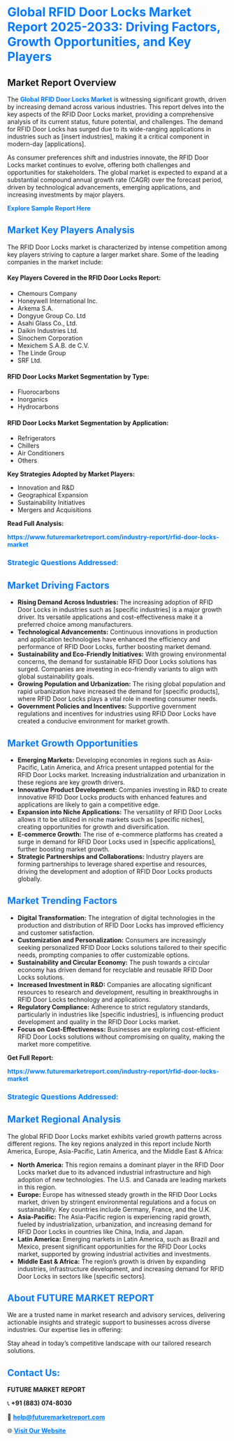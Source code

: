 <h1 style="color: #007BFF;">Global RFID Door Locks Market Report 2025-2033: Driving Factors, Growth Opportunities, and Key Players</h1>

<section id="overview">
<h2>Market Report Overview</h2>
<p>The <a href="https://www.futuremarketreport.com/industry-report/rfid-door-locks-market" style="color: #007BFF; text-decoration: none;"><strong>Global RFID Door Locks Market</strong></a> is witnessing significant growth, driven by increasing demand across various industries. This report delves into the key aspects of the RFID Door Locks market, providing a comprehensive analysis of its current status, future potential, and challenges. The demand for RFID Door Locks has surged due to its wide-ranging applications in industries such as [insert industries], making it a critical component in modern-day [applications].</p>
<p>As consumer preferences shift and industries innovate, the RFID Door Locks market continues to evolve, offering both challenges and opportunities for stakeholders. The global market is expected to expand at a substantial compound annual growth rate (CAGR) over the forecast period, driven by technological advancements, emerging applications, and increasing investments by major players.</p>
</section>

<section id="overview">
<p><a href="https://www.futuremarketreport.com/request-sample/reportId=32238" style="color: #007BFF; text-decoration: none;"><strong>Explore Sample Report Here</strong></a></p>
</section>

<section id="key-players">
<h2 style="color: #007BFF;">Market Key Players Analysis</h2>
<p>The RFID Door Locks market is characterized by intense competition among key players striving to capture a larger market share. Some of the leading companies in the market include:</p>
<h4>Key Players Covered in the RFID Door Locks Report:</h4>
<ul><li>Chemours Company</li><li>Honeywell International Inc.</li><li>Arkema S.A.</li><li>Dongyue Group Co. Ltd</li><li>Asahi Glass Co., Ltd.</li><li>Daikin Industries Ltd.</li><li>Sinochem Corporation</li><li>Mexichem S.A.B. de C.V.</li><li>The Linde Group</li><li>SRF Ltd.</li></ul>
<h4>RFID Door Locks Market Segmentation by Type:</h4>
<ul><li>Fluorocarbons</li><li>Inorganics</li><li>Hydrocarbons</li></ul>

<h4>RFID Door Locks Market Segmentation by Application:</h4>
<ul><li>Refrigerators</li><li>Chillers</li><li>Air Conditioners</li><li>Others</li></ul>
<p><strong>Key Strategies Adopted by Market Players:</strong></p>
<ul>
<li>Innovation and R&D</li>
<li>Geographical Expansion</li>
<li>Sustainability Initiatives</li>
<li>Mergers and Acquisitions</li>
</ul>
</section>

<section>
<p><strong>Read Full Analysis: </strong></p><a href="https://www.futuremarketreport.com/industry-report/rfid-door-locks-market" style="color: #007BFF; text-decoration: none;"><strong>https://www.futuremarketreport.com/industry-report/rfid-door-locks-market</strong></a>
<h3 style="color: #007BFF;">Strategic Questions Addressed:</h3>
</section>

<section id="driving-factors">
<h2 style="color: #007BFF;">Market Driving Factors</h2>
<ul>
<li><strong>Rising Demand Across Industries:</strong> The increasing adoption of RFID Door Locks in industries such as [specific industries] is a major growth driver. Its versatile applications and cost-effectiveness make it a preferred choice among manufacturers.</li>
<li><strong>Technological Advancements:</strong> Continuous innovations in production and application technologies have enhanced the efficiency and performance of RFID Door Locks, further boosting market demand.</li>
<li><strong>Sustainability and Eco-Friendly Initiatives:</strong> With growing environmental concerns, the demand for sustainable RFID Door Locks solutions has surged. Companies are investing in eco-friendly variants to align with global sustainability goals.</li>
<li><strong>Growing Population and Urbanization:</strong> The rising global population and rapid urbanization have increased the demand for [specific products], where RFID Door Locks plays a vital role in meeting consumer needs.</li>
<li><strong>Government Policies and Incentives:</strong> Supportive government regulations and incentives for industries using RFID Door Locks have created a conducive environment for market growth.</li>
</ul>
</section>

<section id="growth-opportunities">
<h2 style="color: #007BFF;">Market Growth Opportunities</h2>
<ul>
<li><strong>Emerging Markets:</strong> Developing economies in regions such as Asia-Pacific, Latin America, and Africa present untapped potential for the RFID Door Locks market. Increasing industrialization and urbanization in these regions are key growth drivers.</li>
<li><strong>Innovative Product Development:</strong> Companies investing in R&D to create innovative RFID Door Locks products with enhanced features and applications are likely to gain a competitive edge.</li>
<li><strong>Expansion into Niche Applications:</strong> The versatility of RFID Door Locks allows it to be utilized in niche markets such as [specific niches], creating opportunities for growth and diversification.</li>
<li><strong>E-commerce Growth:</strong> The rise of e-commerce platforms has created a surge in demand for RFID Door Locks used in [specific applications], further boosting market growth.</li>
<li><strong>Strategic Partnerships and Collaborations:</strong> Industry players are forming partnerships to leverage shared expertise and resources, driving the development and adoption of RFID Door Locks products globally.</li>
</ul>
</section>

<section id="trending-factors">
<h2 style="color: #007BFF;">Market Trending Factors</h2>
<ul>
<li><strong>Digital Transformation:</strong> The integration of digital technologies in the production and distribution of RFID Door Locks has improved efficiency and customer satisfaction.</li>
<li><strong>Customization and Personalization:</strong> Consumers are increasingly seeking personalized RFID Door Locks solutions tailored to their specific needs, prompting companies to offer customizable options.</li>
<li><strong>Sustainability and Circular Economy:</strong> The push towards a circular economy has driven demand for recyclable and reusable RFID Door Locks solutions.</li>
<li><strong>Increased Investment in R&D:</strong> Companies are allocating significant resources to research and development, resulting in breakthroughs in RFID Door Locks technology and applications.</li>
<li><strong>Regulatory Compliance:</strong> Adherence to strict regulatory standards, particularly in industries like [specific industries], is influencing product development and quality in the RFID Door Locks market.</li>
<li><strong>Focus on Cost-Effectiveness:</strong> Businesses are exploring cost-efficient RFID Door Locks solutions without compromising on quality, making the market more competitive.</li>
</ul>
</section>

<section>
<p><strong>Get Full Report: </strong></p><a href="https://www.futuremarketreport.com/industry-report/rfid-door-locks-market" style="color: #007BFF; text-decoration: none;"><strong>https://www.futuremarketreport.com/industry-report/rfid-door-locks-market</strong></a>
<h3 style="color: #007BFF;">Strategic Questions Addressed:</h3>
</section>


<section id="regional-analysis">
<h2 style="color: #007BFF;">Market Regional Analysis</h2>
<p>The global RFID Door Locks market exhibits varied growth patterns across different regions. The key regions analyzed in this report include North America, Europe, Asia-Pacific, Latin America, and the Middle East & Africa:</p>
<ul>
<li><strong>North America:</strong> This region remains a dominant player in the RFID Door Locks market due to its advanced industrial infrastructure and high adoption of new technologies. The U.S. and Canada are leading markets in this region.</li>
<li><strong>Europe:</strong> Europe has witnessed steady growth in the RFID Door Locks market, driven by stringent environmental regulations and a focus on sustainability. Key countries include Germany, France, and the U.K.</li>
<li><strong>Asia-Pacific:</strong> The Asia-Pacific region is experiencing rapid growth, fueled by industrialization, urbanization, and increasing demand for RFID Door Locks in countries like China, India, and Japan.</li>
<li><strong>Latin America:</strong> Emerging markets in Latin America, such as Brazil and Mexico, present significant opportunities for the RFID Door Locks market, supported by growing industrial activities and investments.</li>
<li><strong>Middle East & Africa:</strong> The region’s growth is driven by expanding industries, infrastructure development, and increasing demand for RFID Door Locks in sectors like [specific sectors].</li>
</ul>
</section>

<footer>
<h2 style="color: #007BFF;">About FUTURE MARKET REPORT</h2>
<p>We are a trusted name in market research and advisory services, delivering actionable insights and strategic support to businesses across diverse industries. Our expertise lies in offering:</p>

<p>Stay ahead in today’s competitive landscape with our tailored research solutions.</p>

<h2 style="color: #007BFF;">Contact Us:</h2>
<p><strong>FUTURE MARKET REPORT</strong></p>
<p>📞 <strong>+91 (883) 074-8030</strong></p>
<p>📧 <strong><a href="mailto:help@futuremarketreport.com" style="color: #007BFF;">help@futuremarketreport.com</a></strong></p>
<p>🌐 <strong><a href="https://www.futuremarketreport.com/" style="color: #007BFF;">Visit Our Website</a></strong></p>
</footer>